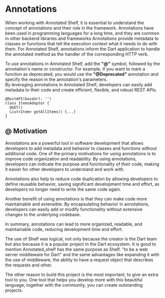# <i class="fa-solid fa-at"></i> Annotations
 When working with Annotated Shelf, it is essential to understand the concept of annotations 
and their role in the framework. Annotations have been used in programming languages for a long time, and they are common in other backend libraries and frameworks
Annotations provide metadata to classes or functions that tell the execution context what it needs to do with them. For Annotated Shelf, annotations inform the Dart application to handle the annotated method as the handler of the corresponding HTTP verb.

 To use annotations in Annotated Shelf, add the **"@"** symbol, followed by the annotation's 
name or constructor. For example, if you want to mark a function as deprecated, you would use the **"@Deprecated"** annotation and specify the reason in the annotation's parameters.\
By leveraging annotations in Annotated Shelf, developers can easily add metadata to their code and create efficient, flexible, and robust REST APIs.

```{code}
@RestAPI(baseUrl: '')
class ItemsAdaptor {
  @GET()
  List<Item> getAllItems() {...}
}
```

## @ Motivation
 Annotations are a powerful tool in software development that allows developers to add metadata
and behavior to classes and functions without additional code. One of the primary motivations for using annotations is to improve code organization and readability. By using annotations, developers can indicate the purpose and functionality of their code, making it easier for other developers to understand and work with.

 Annotations also help to reduce code duplication by allowing developers to define reusable 
behavior, saving significant development time and effort, as developers no longer need to write the same code again.

 Another benefit of using annotations is that they can make code more maintainable and 
extensible. By encapsulating behavior in annotations, developers can easily add or modify functionality without extensive changes to the underlying codebase.

 
 In summary, annotations can lead to more organized, readable, and maintainable code, reducing 
development time and effort.

 The use of Shelf was logical, not only because the creator is the Dart team but also because 
it is a popular project in the Dart ecosystem. It is good to mention Annotated_shelf has the same purpose as Shelf. "to be a web server middleware for Dart" and the same advantages like expanding it with the use of middleware, the ability to have a request object that describes the requests and other.

 The other reason to build this project is the most important, to give an extra tool to you. 
One tool that helps you develop more with this beautiful language,  together with the community, you can create outstanding projects.
